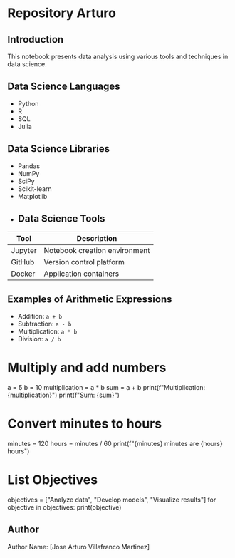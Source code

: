 # Repository Arturo 
## Introduction
This notebook presents data analysis using various tools and techniques in data science.
## Data Science Languages
- Python
- R
- SQL
- Julia
## Data Science Libraries
- Pandas
- NumPy
- SciPy
- Scikit-learn
- Matplotlib
- ## Data Science Tools
| Tool | Description |
|---------------|----------------------------------|
| Jupyter | Notebook creation environment |
| GitHub | Version control platform |
| Docker | Application containers |
## Examples of Arithmetic Expressions
- Addition: `a + b`
- Subtraction: `a - b`
- Multiplication: `a * b`
- Division: `a / b`
# Multiply and add numbers
a = 5
b = 10
multiplication = a * b
sum = a + b
print(f"Multiplication: {multiplication}")
print(f"Sum: {sum}")
# Convert minutes to hours
minutes = 120
hours = minutes / 60
print(f"{minutes} minutes are {hours} hours")
# List Objectives
objectives = ["Analyze data", "Develop models", "Visualize results"]
for objective in objectives:
print(objective)
## Author
Author Name: [Jose Arturo Villafranco Martinez]
